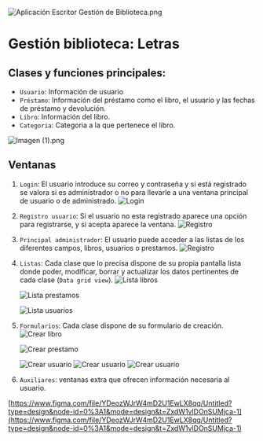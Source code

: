 ![Aplicación Escritor Gestión de Biblioteca.png](Untitled%20f21944cc385643169095429fecbc6dae/Aplicacin_Escritor_Gestin_de_Biblioteca.png)

# Gestión biblioteca: Letras
## Clases y funciones principales:

- `Usuario`: Información de usuario
- `Préstamo`: Información del préstamo como el libro, el usuario y las fechas de préstamo y devolución.
- `Libro`: Información del libro.
- `Categoria`: Categoria a la que pertenece el libro.

![Imagen (1).png](Untitled%20f21944cc385643169095429fecbc6dae/Imagen_(1).png)

## Ventanas

1. `Login`: El usuario introduce su correo y contraseña y si está registrado se valora si es administrador o no para llevarle a una ventana principal de usuario o de administrado.
   ![Login](https://github.com/sandraEstlo/gestion_biblioteca_admin/blob/main/imagenes/Login.png)
   
2. `Registro usuario`: Si el usuario no esta registrado aparece una opción para registrarse, y si acepta aparece la ventana.
   ![Registro](https://github.com/sandraEstlo/gestion_biblioteca_admin/blob/main/imagenes/Registro%20usuario.png)
   
3. `Principal administrador`: El usuario puede acceder a las listas de los diferentes campos, libros, usuarios o prestamos.
   ![Registro](https://github.com/sandraEstlo/gestion_biblioteca_admin/blob/main/imagenes/Principal%20Administrador.png)
   
6. `Listas`: Cada clase que lo precisa dispone de su propia pantalla lista donde poder, modificar, borrar y actualizar los datos pertinentes de cada clase (`Data grid view`).
   ![Lista libros](https://github.com/sandraEstlo/gestion_biblioteca_admin/blob/main/imagenes/Listar%20libros.png)

   ![Lista prestamos](https://github.com/sandraEstlo/gestion_biblioteca_admin/blob/main/imagenes/Listar%20prestamos.png)

   ![Lista usuarios](https://github.com/sandraEstlo/gestion_biblioteca_admin/blob/main/imagenes/Liastar%20usuarios.png)
   
8. `Formularios`: Cada clase dispone de su formulario de creación.
   ![Crear libro](https://github.com/sandraEstlo/gestion_biblioteca_admin/blob/main/imagenes/Crear%20libro.png)

   ![Crear prestamo](https://github.com/sandraEstlo/gestion_biblioteca_admin/blob/main/imagenes/Crear%20prestamo.png)

   ![Crear usuario](https://github.com/sandraEstlo/gestion_biblioteca_admin/blob/main/imagenes/Registrar%20usuario%20administrador.png)
   ![Crear usuario](https://github.com/sandraEstlo/gestion_biblioteca_admin/blob/main/imagenes/Registrar%20usuario%20administrador%202.png)
   ![Crear usuario](https://github.com/sandraEstlo/gestion_biblioteca_admin/blob/main/imagenes/Registrar%20usuario%20administrador%203.png)
   
10. `Auxiliares`: ventanas extra que ofrecen información necesaria al usuario.

[https://www.figma.com/file/YDeozWJrW4mD2U1EwLX8qq/Untitled?type=design&node-id=0%3A1&mode=design&t=ZxdW1vlDOnSUMjca-1](https://www.figma.com/file/YDeozWJrW4mD2U1EwLX8qq/Untitled?type=design&node-id=0%3A1&mode=design&t=ZxdW1vlDOnSUMjca-1)
